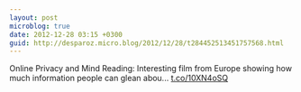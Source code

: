```yaml
---
layout: post
microblog: true
date: 2012-12-28 03:15 +0300
guid: http://desparoz.micro.blog/2012/12/28/t284452513451757568.html
---
```

Online Privacy and Mind Reading: Interesting film from Europe showing how much information people can glean abou... [t.co/10XN4oSQ](http://t.co/10XN4oSQ)
